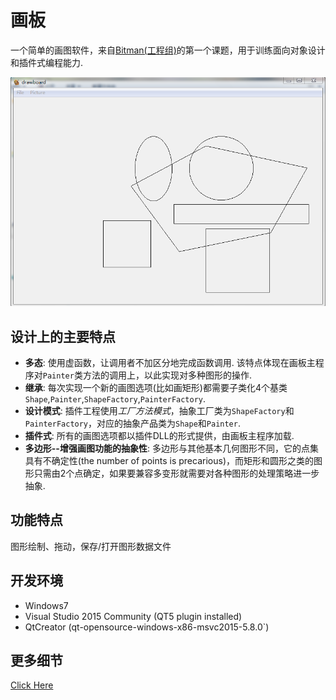 # 画板
一个简单的画图软件，来自[Bitman(工程组)](http://www.bitmen.org)的第一个课题，用于训练面向对象设计和插件式编程能力.

![](screenshot/drawboard.png)

## 设计上的主要特点
- **多态**: 使用虚函数，让调用者不加区分地完成函数调用. 该特点体现在画板主程序对`Painter`类方法的调用上，以此实现对多种图形的操作.
- **继承**: 每次实现一个新的画图选项(比如画矩形)都需要子类化4个基类`Shape`,`Painter`,`ShapeFactory`,`PainterFactory`.
- **设计模式**: 插件工程使用*工厂方法模式*，抽象工厂类为`ShapeFactory`和`PainterFactory`，对应的抽象产品类为`Shape`和`Painter`.
- **插件式**: 所有的画图选项都以插件DLL的形式提供，由画板主程序加载.
- **多边形--增强画图功能的抽象性**: 多边形与其他基本几何图形不同，它的点集具有不确定性(the number of points is precarious)，而矩形和圆形之类的图形只需由2个点确定，如果要兼容多变形就需要对各种图形的处理策略进一步抽象.

## 功能特点
图形绘制、拖动，保存/打开图形数据文件

## 开发环境
- Windows7
- Visual Studio 2015 Community (QT5 plugin installed)
- QtCreator (qt-opensource-windows-x86-msvc2015-5.8.0`)

## 更多细节
[Click Here](./2.0/README.md)